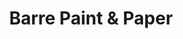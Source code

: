 ---
title: "Barre Paint & Paper"
url: /barre/barre-paint-and-paper-south-main-street/
shop: paint
---